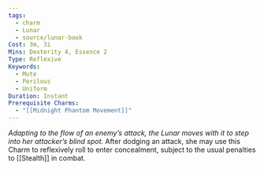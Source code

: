 ```yaml
---
tags:
  - charm
  - Lunar
  - source/lunar-book
Cost: 3m, 3i
Mins: Dexterity 4, Essence 2
Type: Reflexive
Keywords:
  - Mute
  - Perilous
  - Uniform
Duration: Instant
Prerequisite Charms:
  - "[[Midnight Phantom Movement]]"
---
```

*Adapting to the flow of an enemy’s attack, the Lunar moves with it to step into her attacker’s blind spot.*
After dodging an attack, she may use this Charm to reflexively roll to enter concealment, subject to the usual penalties to [[Stealth]] in combat.